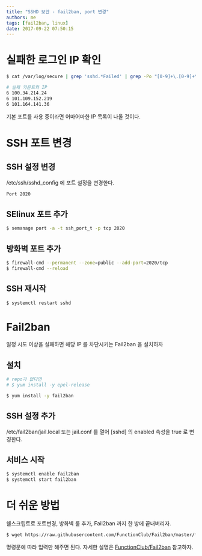 ```yaml
---
title: "SSHD 보안 - fail2ban, port 변경"
authors: me
tags: [fail2ban, linux]
date: 2017-09-22 07:50:15
---
```


# 실패한 로그인 IP 확인

```bash
$ cat /var/log/secure | grep 'sshd.*Failed' | grep -Po "[0-9]+\.[0-9]+\.[0-9]+\.[0-9]+" | sort | uniq -c

# 실패 카운트와 IP
6 100.34.214.24
6 101.109.152.219
6 101.164.141.36
```

기본 포트를 사용 중이라면 어마어마한 IP 목록이 나올 것이다.

# SSH 포트 변경

## SSH 설정 변경

/etc/ssh/sshd_config 에 포트 설정을 변경한다.

```bash title="/etc/ssh/sshd_config"
Port 2020
```

## SElinux 포트 추가

```bash
$ semanage port -a -t ssh_port_t -p tcp 2020
```

## 방화벽 포트 추가

```bash
$ firewall-cmd --permanent --zone=public --add-port=2020/tcp
$ firewall-cmd --reload
```

## SSH 재시작

```bash
$ systemctl restart sshd
```

# Fail2ban

일정 시도 이상을 실패하면 해당 IP 를 차단시키는 Fail2ban 을 설치하자

## 설치

```bash
# repo가 없다면
# $ yum install -y epel-release

$ yum install -y fail2ban
```

## SSH 설정 추가

/etc/fail2ban/jail.local 또는 jail.conf 를 열어 [sshd] 의 enabled 속성을 true 로 변경한다.

## 서비스 시작

```bash
$ systemctl enable fail2ban
$ systemctl start fail2ban
```

# 더 쉬운 방법

쉘스크립트로 포트변경, 방화벽 룰 추가, Fail2ban 까지 한 방에 끝내버리자.

```bash
$ wget https://raw.githubusercontent.com/FunctionClub/Fail2ban/master/fail2ban.sh && bash fail2ban.sh 2>&1 | tee fail2ban.log
```

명령문에 따라 입력만 해주면 된다. 자세한 설명은 [FunctionClub/Fail2ban](https://github.com/FunctionClub/Fail2ban) 참고하자.
